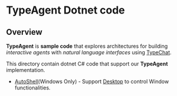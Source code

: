 # TypeAgent Dotnet code

## Overview

**TypeAgent** is **sample code** that explores architectures for building _interactive agents_ with _natural language interfaces_ using [TypeChat](https://github.com/microsoft/typechat).

This directory contain dotnet C# code that support our **TypeAgent** implementation.

- [AutoShell](./autoShell/)(Windows Only) - Support [Desktop](../ts/packages/agents/desktop/) to control Window functionalities.
